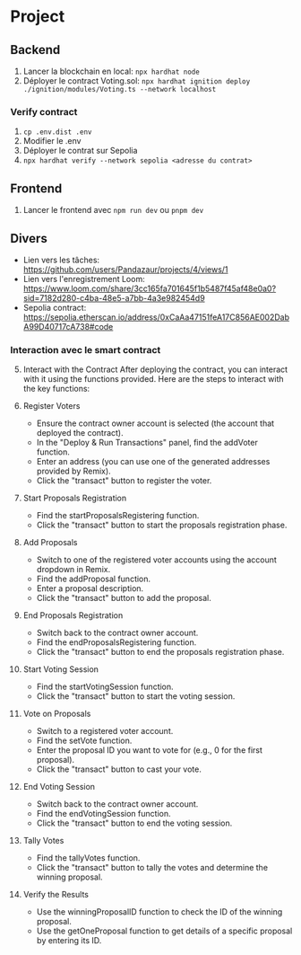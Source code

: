 # Project

## Backend

1. Lancer la blockchain en local: `npx hardhat node`
2. Déployer le contract Voting.sol: `npx hardhat ignition deploy ./ignition/modules/Voting.ts --network localhost`

### Verify contract

1. `cp .env.dist .env`
2. Modifier le .env
3. Déployer le contrat sur Sepolia
4. `npx hardhat verify --network sepolia <adresse du contrat>`

## Frontend

1. Lancer le frontend avec `npm run dev` ou `pnpm dev`

## Divers

-   Lien vers les tâches: https://github.com/users/Pandazaur/projects/4/views/1
-   Lien vers l'enregistrement Loom: https://www.loom.com/share/3cc165fa701645f1b5487f45af48e0a0?sid=7182d280-c4ba-48e5-a7bb-4a3e982454d9
-   Sepolia contract: https://sepolia.etherscan.io/address/0xCaAa47151feA17C856AE002DabA99D40717cA738#code

### Interaction avec le smart contract

5. Interact with the Contract
   After deploying the contract, you can interact with it using the functions provided. Here are the steps to interact with the key functions:

1. Register Voters
    - Ensure the contract owner account is selected (the account that deployed the contract).
    - In the "Deploy & Run Transactions" panel, find the addVoter function.
    - Enter an address (you can use one of the generated addresses provided by Remix).
    - Click the "transact" button to register the voter.
1. Start Proposals Registration
    - Find the startProposalsRegistering function.
    - Click the "transact" button to start the proposals registration phase.
1. Add Proposals
    - Switch to one of the registered voter accounts using the account dropdown in Remix.
    - Find the addProposal function.
    - Enter a proposal description.
    - Click the "transact" button to add the proposal.
1. End Proposals Registration
    - Switch back to the contract owner account.
    - Find the endProposalsRegistering function.
    - Click the "transact" button to end the proposals registration phase.
1. Start Voting Session
    - Find the startVotingSession function.
    - Click the "transact" button to start the voting session.
1. Vote on Proposals
    - Switch to a registered voter account.
    - Find the setVote function.
    - Enter the proposal ID you want to vote for (e.g., 0 for the first proposal).
    - Click the "transact" button to cast your vote.
1. End Voting Session
    - Switch back to the contract owner account.
    - Find the endVotingSession function.
    - Click the "transact" button to end the voting session.
1. Tally Votes
    - Find the tallyVotes function.
    - Click the "transact" button to tally the votes and determine the winning proposal.
1. Verify the Results
    - Use the winningProposalID function to check the ID of the winning proposal.
    - Use the getOneProposal function to get details of a specific proposal by entering its ID.

